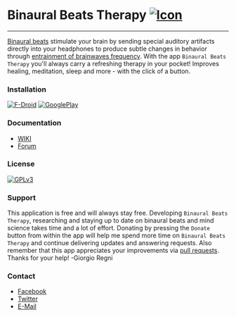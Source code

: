 # **Binaural Beats Therapy** [![Icon](https://raw.githubusercontent.com/GiorgioRegni/Binaural-Beats/master/res/drawable-hdpi/icon.png)](https://github.com/GiorgioRegni/Binaural-Beats "Train your brain!")

---

[Binaural beats](https://en.wikipedia.org/wiki/Binaural_beats) stimulate your brain by sending special auditory artifacts directly into your headphones to produce subtle changes in behavior through [entrainment of brainwaves frequency](https://en.wikipedia.org/wiki/Binaural_beats#Frequency_bands_of_cortical_neural_ensembles). With the app `Binaural Beats Therapy` you'll always carry a refreshing therapy in your pocket! Improves healing, meditation, sleep and more - with the click of a button.

### Installation

[![F-Droid](https://upload.wikimedia.org/wikipedia/commons/thumb/0/0d/Get_it_on_F-Droid.svg/320px-Get_it_on_F-Droid.svg.png)](https://f-droid.org/repository/browse/?fdid=com.ihunda.android.binauralbeat "Binaural Beats Therapy on F-Droid") [![GooglePlay](https://upload.wikimedia.org/wikipedia/commons/thumb/c/cd/Get_it_on_Google_play.svg/320px-Get_it_on_Google_play.svg.png)](https://play.google.com/store/apps/details?id=com.ihunda.android.binauralbeat "Binaural Beats Therapy on GooglePlay")

### Documentation

* [WIKI](https://github.com/GiorgioRegni/Binaural-Beats/wiki)
* [Forum](http://www.binaural-beats.ihunda.com/forum)

### License

[![GPLv3](http://gplv3.fsf.org/gplv3-127x51.png)](https://github.com/GiorgioRegni/Binaural-Beats/blob/master/LICENSE)

### Support

This application is free and will always stay free. Developing `Binaural Beats Therapy`, researching and staying up to date on binaural beats and mind science takes time and a lot of effort. Donating by pressing the `Donate` button from within the app will help me spend more time on `Binaural Beats Therapy` and continue delivering updates and answering requests. Also remember that this app appreciates your improvements via [pull requests](https://help.github.com/articles/using-pull-requests/). Thanks for your help! -Giorgio Regni

### Contact

* [Facebook](https://www.facebook.com/Binaural-Beat-Therapy-121737064536801/)
* [Twitter](https://twitter.com/GiorgioRegni)
* [E-Mail](mailto:bbt@3i7.net)
